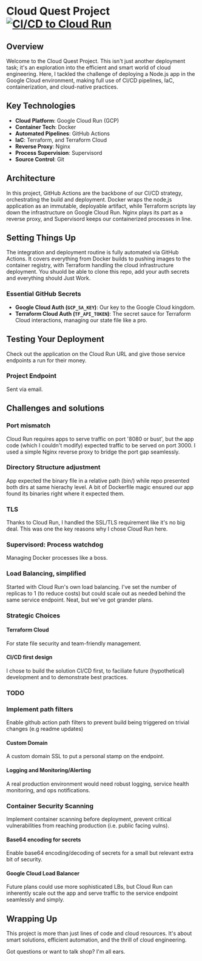# Cloud Quest Project [![CI/CD to Cloud Run](https://github.com/apitanga/quest/actions/workflows/main.yml/badge.svg)](https://github.com/apitanga/quest/actions/workflows/main.yml)

## Overview
Welcome to the Cloud Quest Project. This isn't just another deployment task; it's an exploration into the efficient and smart world of cloud engineering. Here, I tackled the challenge of deploying a Node.js app in the Google Cloud environment, making full use of CI/CD pipelines, IaC, containerization, and cloud-native practices.

## Key Technologies
- **Cloud Platform**: Google Cloud Run (GCP)
- **Container Tech**: Docker
- **Automated Pipelines**: GitHub Actions
- **IaC**: Terraform, and Terraform Cloud
- **Reverse Proxy**: Nginx
- **Process Supervision**: Supervisord
- **Source Control**: Git

## Architecture
In this project, GitHub Actions are the backbone of our CI/CD strategy, orchestrating the build and deployment. Docker wraps the node,js application as an immutable, deployable artifact, while Terraform scripts lay down the infrastructure on Google Cloud Run. Nginx plays its part as a reverse proxy, and Supervisord keeps our containerized processes in line.

## Setting Things Up
The integration and deployment routine is fully automated via GitHub Actions. It covers everything from Docker builds to pushing images to the container registry, with Terraform handling the cloud infrastructure deployment.  You shuold be able to clone this repo, add your auth secrets and everything should Just Work.

### Essential GitHub Secrets
- **Google Cloud Auth (`GCP_SA_KEY`)**: Our key to the Google Cloud kingdom.
- **Terraform Cloud Auth (`TF_API_TOKEN`)**: The secret sauce for Terraform Cloud interactions, managing our state file like a pro.

## Testing Your Deployment
Check out the application on the Cloud Run URL and give those service endpoints a run for their money.

### Project Endpoint
Sent via email.

## Challenges and solutions

### Port mismatch

Cloud Run requires apps to serve traffic on port '8080 or bust', but the app code (which I couldn't modify) expected traffic to be served on port 3000. I used a simple Nginx reverse proxy to bridge the port gap seamlessly.

### Directory Structure adjustment
App expected the binary file in a relative path (bin/) while repo presented both dirs at same hierachy level. A bit of Dockerfile magic ensured our app found its binaries right where it expected them.

### TLS
Thanks to Cloud Run, I handled the SSL/TLS requirement like it's no big deal.  This was one the key reasons why I chose Cloud Run here.

### Supervisord: Process watchdog
Managing Docker processes like a boss.

### Load Balancing, simplified
Started with Cloud Run's own load balancing. I've set the number of replicas to 1 (to reduce costs) but could scale out as needed behind the same service endpoint. Neat, but we've got grander plans.

### Strategic Choices

#### Terraform Cloud
For state file security and team-friendly management.

#### CI/CD first design
I chose to build the solution CI/CD first, to faciliate future (hypothetical) development and to demonstrate best practices.

### TODO

### Implement path filters
Enable github action path filters to prevent build being triggered on trivial changes (e.g readme updates)

#### Custom Domain
A custom domain SSL to put a personal stamp on the endpoint.

#### Logging and Monitoring/Alerting
A real production environment would need robust logging, service health monitoring, and ops notifications.

### Container Security Scanning
Implement container scanning before deployment, prevent critical vulnerabilities from reaching production (i.e. public facing vulns).

#### Base64 encoding for secrets
Enable base64 encoding/decoding of secrets for a small but relevant extra bit of security.

#### Google Cloud Load Balancer
Future plans could use more sophisticated LBs, but Cloud Run can inherently scale out the app and serve traffic to the service endpoint seamlessly and simply.

## Wrapping Up
This project is more than just lines of code and cloud resources. It's about smart solutions, efficient automation, and the thrill of cloud engineering. 

Got questions or want to talk shop? I'm all ears.
